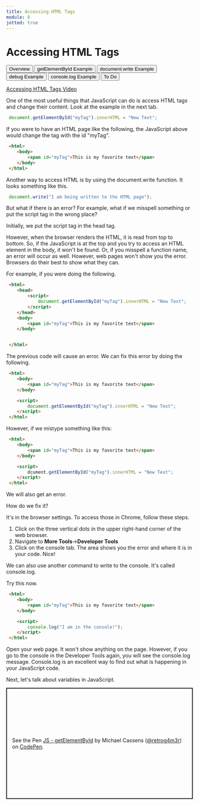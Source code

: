 ```yaml
---
title: Accessing HTML Tags
module: 8
jotted: true
---
```


# Accessing HTML Tags

<div class="tab">
  <button class="tablinks active" onclick="openTab(event, 'Overview')">Overview</button>
   <button class="tablinks" onclick="openTab(event, 'ById')">getElementById Example</button>
    <button class="tablinks" onclick="openTab(event, 'Document')">document.write Example</button>
    <button class="tablinks" onclick="openTab(event, 'Debug')">debug Example</button>
     <button class="tablinks" onclick="openTab(event, 'Console')">console.log Example</button>
     <button class="tablinks" onclick="openTab(event, 'ToDo')">To Do</button>
    
</div>
<!-- Tab content -->
<div id="Overview" class="tabcontent" style="display:block">

<p><a href="//www.youtube.com/embed/1aQplfKL2eI" data-lity>Accessing HTML Tags Video</a></p>

<p>One of the most useful things that JavaScript can do is access HTML tags and change their content. Look at the example in the next tab.</p>

</div>

<div id="ById" class="tabcontent">

<div class="tabhtml" markdown="1">

```js
 document.getElementById("myTag").innerHTML = "New Text";
```

</div>

<p>If you were to have an HTML page like the following, the JavaScript above would change the tag with the id "myTag".</p>

<div class="tabhtml" markdown="1">

```html
 <html>
    <body>
        <span id="myTag">This is my favorite text</span>
    </body>
 </html>
```

</div>

</div>


<div id="Document" class="tabcontent">

<p>Another way to access HTML is by using the document.write function.  It looks something like this.</p>

<div class="tabhtml" markdown="1">

```js
 document.write("I am being written to the HTML page");
```

</div>

<p>But what if there is an error? For example, what if we misspell something or put the script tag in the wrong place?</p>

<p>Initially, we put the script tag in the head tag.</p>

</div>


<div id="Debug" class="tabcontent">

<p>However, when the browser renders the HTML, it is read from top to bottom. So, if the JavaScript is at the top and you try to access an HTML element in the body, it won't be found.  Or, if you misspell a function name, an error will occur as well.  However, web pages won't show you the error. Browsers do their best to show what they can.</p>

<p>For example, if you were doing the following.</p>

<div class="tabhtml" markdown="1">

```html
 <html>
    <head>
        <script>
            document.getElementById("myTag").innerHTML = "New Text";
        </script>
    </head>
    <body>
        <span id="myTag">This is my favorite text</span>
    </body>


 </html>
```

</div>

<p>The previous code will cause an error. We can fix this error by doing the following.</p>

<div class="tabhtml" markdown="1">

```html
 <html>
    <body>
        <span id="myTag">This is my favorite text</span>
    </body>

    <script>
        document.getElementById("myTag").innerHTML = "New Text";
    </script>
 </html>
```

</div>


However, if we mistype something like this:

<div class="tabhtml" markdown="1">

```html
 <html>
    <body>
        <span id="myTag">This is my favorite text</span>
    </body>

    <script>
        dcument.getElementById("myTag").innerHTML = "New Text";
    </script>
 </html>
```

</div>

<p>We will also get an error.</p>

<p>How do we fix it?</p>

<p>It's in the browser settings. To access those in Chrome, follow these steps.</p>

<ol>
<li>Click on the three vertical dots in the upper right-hand corner of the web browser.</li>
<li>Navigate to <b>More Tools</b>-><b>Developer Tools</b></li>
<li>Click on the console tab. The area shows you the error and where it is in your code. Nice!</li>
</ol>

</div>

<div id="Console" class="tabcontent">

<p>We can also use another command to write to the console. It's called console.log.</p>

<p>Try this now.</p>

<div class="tabhtml" markdown="1">

```html
 <html>
    <body>
        <span id="myTag">This is my favorite text</span>
    </body>

    <script>
        console.log("I am in the console!");
    </script>
 </html>
```

</div>

<p>Open your web page. It won't show anything on the page. However, if you go to the console in the Developer Tools again, you will see the console.log message. Console.log is an excellent way to find out what is happening in your JavaScript code.</p>

<p>Next, let's talk about variables in JavaScript.</p>
</div>

<div id="ToDo" class="tabcontent">
<p class="codepen" data-height="300" data-default-tab="html,result" data-slug-hash="QWMyEdb" data-editable="true" data-user="retrog4m3r" style="height: 300px; box-sizing: border-box; display: flex; align-items: center; justify-content: center; border: 2px solid; margin: 1em 0; padding: 1em;">
  <span>See the Pen <a href="https://codepen.io/retrog4m3r/pen/QWMyEdb">
  JS - getElementById</a> by Michael Cassens (<a href="https://codepen.io/retrog4m3r">@retrog4m3r</a>)
  on <a href="https://codepen.io">CodePen</a>.</span>
</p>
<script async src="https://cpwebassets.codepen.io/assets/embed/ei.js"></script>
</div>